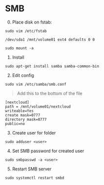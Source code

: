 
# SMB

0. Place disk on fstab:

```
sudo vim /etc/fstab
```

```
/dev/sda1 /mnt/volume01 ext4 defaults 0 0
```

```
sudo mount -a
```

1. Install

```
sudo apt-get install samba samba-common-bin
```

2. Edit config

```
sudo vim /etc/samba/smb.conf
```

> Add this to the bottom of the file

```
[nextcloud]
path = /mnt/volume01/nextcloud
writeable=Yes
create mask=0777
directory mask=0777
public=no
```

3. Create user for folder

```
sudo adduser <user>
```

4. Set SMB password for created user

```
sudo smbpasswd -a <user>
```

5. Restart SMB server

```
sudo systemctl restart smbd
```
